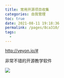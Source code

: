 ```yaml
---
title: 常用开源项目收集
categories: 自我管理
toc: true
date: 2021-08-11 19:18:36
permalink: /pages/8ca310/
tags: 
  - 
---
```






http://veyon.io/#

非常不错的开源教学软件

![](http://veyon.io/img/veyon-features.png)
